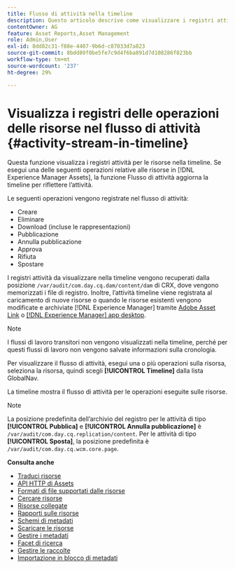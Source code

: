 ```yaml
---
title: Flusso di attività nella timeline
description: Questo articolo descrive come visualizzare i registri attività per le risorse nella timeline.
contentOwner: AG
feature: Asset Reports,Asset Management
role: Admin,User
exl-id: 8dd82c31-f88e-4407-9b6d-c87033d7a823
source-git-commit: 8bdd89f0be5fe7c9d4f6ba891d7d108286f823bb
workflow-type: tm+mt
source-wordcount: '237'
ht-degree: 29%

---
```


# Visualizza i registri delle operazioni delle risorse nel flusso di attività {#activity-stream-in-timeline}

Questa funzione visualizza i registri attività per le risorse nella timeline. Se esegui una delle seguenti operazioni relative alle risorse in [!DNL Experience Manager Assets], la funzione Flusso di attività aggiorna la timeline per riflettere l’attività.

Le seguenti operazioni vengono registrate nel flusso di attività:

* Creare
* Eliminare
* Download (incluse le rappresentazioni)
* Pubblicazione
* Annulla pubblicazione
* Approva
* Rifiuta
* Spostare

I registri attività da visualizzare nella timeline vengono recuperati dalla posizione `/var/audit/com.day.cq.dam/content/dam` di CRX, dove vengono memorizzati i file di registro.  Inoltre, l’attività timeline viene registrata al caricamento di nuove risorse o quando le risorse esistenti vengono modificate e archiviate [!DNL Experience Manager] tramite [Adobe Asset Link](https://helpx.adobe.com/it/enterprise/using/manage-assets-using-adobe-asset-link.html) o [[!DNL Experience Manager] app desktop](https://experienceleague.adobe.com/docs/experience-manager-desktop-app/using/release-notes.html).

>[!NOTE]
>
>I flussi di lavoro transitori non vengono visualizzati nella timeline, perché per questi flussi di lavoro non vengono salvate informazioni sulla cronologia.

Per visualizzare il flusso di attività, esegui una o più operazioni sulla risorsa, seleziona la risorsa, quindi scegli **[!UICONTROL Timeline]** dalla lista GlobalNav.

<!-- ![timeline-2](assets/timeline-2.png) -->

La timeline mostra il flusso di attività per le operazioni eseguite sulle risorse.

<!-- ![activity_stream](assets/activity_stream.png) -->

>[!NOTE]
>
>La posizione predefinita dell’archivio del registro per le attività di tipo **[!UICONTROL Pubblica]** e **[!UICONTROL Annulla pubblicazione]** è `/var/audit/com.day.cq.replication/content`. Per le attività di tipo **[!UICONTROL Sposta]**, la posizione predefinita è `/var/audit/com.day.cq.wcm.core.page`.

**Consulta anche**

* [Traduci risorse](translate-assets.md)
* [API HTTP di Assets](mac-api-assets.md)
* [Formati di file supportati dalle risorse](file-format-support.md)
* [Cercare risorse](search-assets.md)
* [Risorse collegate](use-assets-across-connected-assets-instances.md)
* [Rapporti sulle risorse](asset-reports.md)
* [Schemi di metadati](metadata-schemas.md)
* [Scaricare le risorse](download-assets-from-aem.md)
* [Gestire i metadati](manage-metadata.md)
* [Facet di ricerca](search-facets.md)
* [Gestire le raccolte](manage-collections.md)
* [Importazione in blocco di metadati](metadata-import-export.md)
